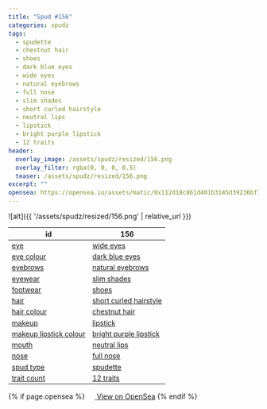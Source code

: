 ```yaml
---
title: "Spud #156"
categories: spudz
tags:
  - spudette
  - chestnut hair
  - shoes
  - dark blue eyes
  - wide eyes
  - natural eyebrows
  - full nose
  - slim shades
  - short curled hairstyle
  - neutral lips
  - lipstick
  - bright purple lipstick
  - 12 traits
header:
  overlay_image: /assets/spudz/resized/156.png
  overlay_filter: rgba(0, 0, 0, 0.5)
  teaser: /assets/spudz/resized/156.png
excerpt: ""
opensea: https://opensea.io/assets/matic/0x112d18c861d401b3145d39236bf149f01e18beed/156
---
```

![alt]({{ '/assets/spudz/resized/156.png' | relative_url }})

| id | 156 |
|-|-|
| <a href="/traits/eye/#trait-type">eye</a> | <a href="/traits/eye/wide-eyes/1/#trait">wide eyes</a> |
| <a href="/traits/eye-colour/#trait-type">eye colour</a> | <a href="/traits/eye-colour/dark-blue-eyes/1/#trait">dark blue eyes</a> |
| <a href="/traits/eyebrows/#trait-type">eyebrows</a> | <a href="/traits/eyebrows/natural-eyebrows/1/#trait">natural eyebrows</a> |
| <a href="/traits/eyewear/#trait-type">eyewear</a> | <a href="/traits/eyewear/slim-shades/1/#trait">slim shades</a> |
| <a href="/traits/footwear/#trait-type">footwear</a> | <a href="/traits/footwear/shoes/1/#trait">shoes</a> |
| <a href="/traits/hair/#trait-type">hair</a> | <a href="/traits/hair/short-curled-hairstyle/1/#trait">short curled hairstyle</a> |
| <a href="/traits/hair-colour/#trait-type">hair colour</a> | <a href="/traits/hair-colour/chestnut-hair/1/#trait">chestnut hair</a> |
| <a href="/traits/makeup/#trait-type">makeup</a> | <a href="/traits/makeup/lipstick/1/#trait">lipstick</a> |
| <a href="/traits/makeup-lipstick-colour/#trait-type">makeup lipstick colour</a> | <a href="/traits/makeup-lipstick-colour/bright-purple-lipstick/1/#trait">bright purple lipstick</a> |
| <a href="/traits/mouth/#trait-type">mouth</a> | <a href="/traits/mouth/neutral-lips/1/#trait">neutral lips</a> |
| <a href="/traits/nose/#trait-type">nose</a> | <a href="/traits/nose/full-nose/1/#trait">full nose</a> |
| <a href="/traits/spud-type/#trait-type">spud type</a> | <a href="/traits/spud-type/spudette/1/#trait">spudette</a> |
| <a href="/traits/trait-count/#trait-type">trait count</a> | <a href="/traits/trait-count/12-traits/1/#trait">12 traits</a> |

{% if page.opensea %}
<a href="{{page.opensea}}" class="btn btn--info" onclick="window.open(this.href, '_blank'); return false;"><img src="/assets/images/opensea.svg" width="16px"><span>  View on OpenSea</span></a>
{% endif %}
